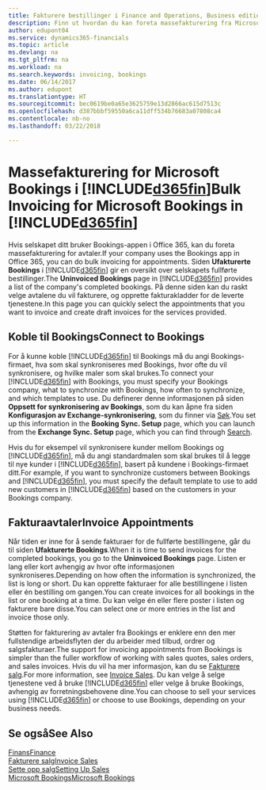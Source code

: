 ```yaml
---
title: Fakturere bestillinger i Finance and Operations, Business edition | Microsoft-dokumentasjon
description: Finn ut hvordan du kan foreta massefakturering fra Microsoft Bookings i Finance and Operations, Business edition.
author: edupont04
ms.service: dynamics365-financials
ms.topic: article
ms.devlang: na
ms.tgt_pltfrm: na
ms.workload: na
ms.search.keywords: invoicing, bookings
ms.date: 06/14/2017
ms.author: edupont
ms.translationtype: HT
ms.sourcegitcommit: bec0619be0a65e3625759e13d2866ac615d7513c
ms.openlocfilehash: d387bbbf59550a6ca11dff534b76683a07808ca4
ms.contentlocale: nb-no
ms.lasthandoff: 03/22/2018

---
```

# <a name="bulk-invoicing-for-microsoft-bookings-in-included365finincludesd365finmdmd"></a><span data-ttu-id="0ce1d-103">Massefakturering for Microsoft Bookings i [!INCLUDE[d365fin](includes/d365fin_md.md)]</span><span class="sxs-lookup"><span data-stu-id="0ce1d-103">Bulk Invoicing for Microsoft Bookings in [!INCLUDE[d365fin](includes/d365fin_md.md)]</span></span>
<span data-ttu-id="0ce1d-104">Hvis selskapet ditt bruker Bookings-appen i Office 365, kan du foreta massefakturering for avtaler.</span><span class="sxs-lookup"><span data-stu-id="0ce1d-104">If your company uses the Bookings app in Office 365, you can do bulk invoicing for appointments.</span></span> <span data-ttu-id="0ce1d-105">Siden **Ufakturerte Bookings** i [!INCLUDE[d365fin](includes/d365fin_md.md)] gir en oversikt over selskapets fullførte bestillinger.</span><span class="sxs-lookup"><span data-stu-id="0ce1d-105">The **Uninvoiced Bookings** page in [!INCLUDE[d365fin](includes/d365fin_md.md)] provides a list of the company's completed bookings.</span></span> <span data-ttu-id="0ce1d-106">På denne siden kan du raskt velge avtalene du vil fakturere, og opprette fakturakladder for de leverte tjenestene.</span><span class="sxs-lookup"><span data-stu-id="0ce1d-106">In this page you can quickly select the appointments that you want to invoice and create draft invoices for the services provided.</span></span>  

## <a name="connect-to-bookings"></a><span data-ttu-id="0ce1d-107">Koble til Bookings</span><span class="sxs-lookup"><span data-stu-id="0ce1d-107">Connect to Bookings</span></span>
<span data-ttu-id="0ce1d-108">For å kunne koble [!INCLUDE[d365fin](includes/d365fin_md.md)] til Bookings må du angi Bookings-firmaet, hva som skal synkroniseres med Bookings, hvor ofte du vil synkronisere, og hvilke maler som skal brukes.</span><span class="sxs-lookup"><span data-stu-id="0ce1d-108">To connect your [!INCLUDE[d365fin](includes/d365fin_md.md)] with Bookings, you must specify your Bookings company, what to synchronize with Bookings, how often to synchronize, and which templates to use.</span></span> <span data-ttu-id="0ce1d-109">Du definerer denne informasjonen på siden **Oppsett for synkronisering av Bookings**, som du kan åpne fra siden **Konfigurasjon av Exchange-synkronisering**, som du finner via [Søk](ui-search.md).</span><span class="sxs-lookup"><span data-stu-id="0ce1d-109">You set up this information in the **Booking Sync. Setup** page, which you can launch from the **Exchange Sync. Setup** page, which you can find through [Search](ui-search.md).</span></span>  

<span data-ttu-id="0ce1d-110">Hvis du for eksempel vil synkronisere kunder mellom Bookings og [!INCLUDE[d365fin](includes/d365fin_md.md)], må du angi standardmalen som skal brukes til å legge til nye kunder i [!INCLUDE[d365fin](includes/d365fin_md.md)], basert på kundene i Bookings-firmaet ditt.</span><span class="sxs-lookup"><span data-stu-id="0ce1d-110">For example, if you want to synchronize customers between Bookings and [!INCLUDE[d365fin](includes/d365fin_md.md)], you must specify the default template to use to add new customers in [!INCLUDE[d365fin](includes/d365fin_md.md)] based on the customers in your Bookings company.</span></span>  

## <a name="invoice-appointments"></a><span data-ttu-id="0ce1d-111">Fakturaavtaler</span><span class="sxs-lookup"><span data-stu-id="0ce1d-111">Invoice Appointments</span></span>
<span data-ttu-id="0ce1d-112">Når tiden er inne for å sende fakturaer for de fullførte bestillingene, går du til siden **Ufakturerte Bookings**.</span><span class="sxs-lookup"><span data-stu-id="0ce1d-112">When it is time to send invoices for the completed bookings, you go to the **Uninvoiced Bookings** page.</span></span> <span data-ttu-id="0ce1d-113">Listen er lang eller kort avhengig av hvor ofte informasjonen synkroniseres.</span><span class="sxs-lookup"><span data-stu-id="0ce1d-113">Depending on how often the information is synchronized, the list is long or short.</span></span> <span data-ttu-id="0ce1d-114">Du kan opprette fakturaer for alle bestillingene i listen eller én bestilling om gangen.</span><span class="sxs-lookup"><span data-stu-id="0ce1d-114">You can create invoices for all bookings in the list or one booking at a time.</span></span> <span data-ttu-id="0ce1d-115">Du kan velge én eller flere poster i listen og fakturere bare disse.</span><span class="sxs-lookup"><span data-stu-id="0ce1d-115">You can select one or more entries in the list and invoice those only.</span></span>  

<span data-ttu-id="0ce1d-116">Støtten for fakturering av avtaler fra Bookings er enklere enn den mer fullstendige arbeidsflyten der du arbeider med tilbud, ordrer og salgsfakturaer.</span><span class="sxs-lookup"><span data-stu-id="0ce1d-116">The support for invoicing appointments from Bookings is simpler than the fuller workflow of working with sales quotes, sales orders, and sales invoices.</span></span> <span data-ttu-id="0ce1d-117">Hvis du vil ha mer informasjon, kan du se [Fakturere salg](sales-how-invoice-sales.md).</span><span class="sxs-lookup"><span data-stu-id="0ce1d-117">For more information, see [Invoice Sales](sales-how-invoice-sales.md).</span></span> <span data-ttu-id="0ce1d-118">Du kan velge å selge tjenestene ved å bruke [!INCLUDE[d365fin](includes/d365fin_md.md)] eller velge å bruke Bookings, avhengig av forretningsbehovene dine.</span><span class="sxs-lookup"><span data-stu-id="0ce1d-118">You can choose to sell your services using [!INCLUDE[d365fin](includes/d365fin_md.md)] or choose to use Bookings, depending on your business needs.</span></span>  

## <a name="see-also"></a><span data-ttu-id="0ce1d-119">Se også</span><span class="sxs-lookup"><span data-stu-id="0ce1d-119">See Also</span></span>
[<span data-ttu-id="0ce1d-120">Finans</span><span class="sxs-lookup"><span data-stu-id="0ce1d-120">Finance</span></span>](finance.md)  
[<span data-ttu-id="0ce1d-121">Fakturere salg</span><span class="sxs-lookup"><span data-stu-id="0ce1d-121">Invoice Sales</span></span>](sales-how-invoice-sales.md)  
[<span data-ttu-id="0ce1d-122">Sette opp salg</span><span class="sxs-lookup"><span data-stu-id="0ce1d-122">Setting Up Sales</span></span>](sales-setup-sales.md)  
[<span data-ttu-id="0ce1d-123">Microsoft Bookings</span><span class="sxs-lookup"><span data-stu-id="0ce1d-123">Microsoft Bookings</span></span>](https://products.office.com/en-us/business/scheduling-and-booking-app)  

